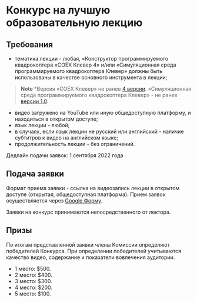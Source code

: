 # Конкурс на лучшую образовательную лекцию
## Требования
* тематика лекции - любая, «Конструктор программируемого квадрокоптера «COEX Клевер 4» и/или «Симуляционная среда программируемого квадрокоптера Клевер» должны быть использованы в качестве основного инструмента в лекции; 
> **Note** *Версия «COEX Клевер» не ранее [4 версии](https://clover.coex.tech/ru/assemble_4.html). «Симуляционная среда программируемого квадрокоптера Клевер» - не ранее [версии 1.0](https://github.com/CopterExpress/clover_vm/releases/tag/v1.0). 
* видео загружено на YouTube или иную общедоступную платформу, и находиться в открытом доступе;
* язык лекции - любой;
* в случаях, если язык лекции не русский или английский - наличие субтитров к видео на английском языке;
* продолжительность лекции  - без  ограничений.

Дедлайн подачи заявок: 1 сентября 2022 года

## Подача заявки
Формат приема заявки - ссылка на видеозапись лекции в открытом доступе (открытая, общедоступная платформа). Прием заявок осуществляется через [Google Форму](https://docs.google.com/forms/d/e/1FAIpQLScE2kN5dO2OYNSM8hOYzOa5Qvh2uDdd9Fjx8OnL1W93bfEBgw/viewform). 

Заявки на конкурс принимаются непосредственного от лектора. 

## Призы
По итогам представленной заявки члены Комиссии определяют победителей Конкурса. При определении победителей учитываются качество видео, содержание и показатели вовлечения аудитории. 

- 1 место: $500.
- 2 место: $400.
- 3 место: $300.
- 4 место: $200. 
- 5 место: $100. 

